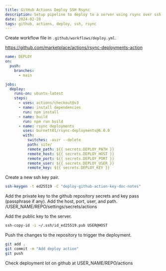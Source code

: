 ```yaml
---
title: GitHub Actions Deploy SSH Rsync
description: Setup pipeline to deploy to a server using rsync over ssh
date: 2024-02-28
tags: github, actions, deploy, ssh, rsync
---
```


Create workflow file in `.github/workflows/deploy.yml`.

https://github.com/marketplace/actions/rsync-deployments-action

```yaml
name: DEPLOY
on:
  push:
    branches:
      - main

jobs:
  deploy:
    runs-on: ubuntu-latest
    steps:
      - uses: actions/checkout@v3
      - name: install dependencies
        run: npm install
      - name: build
        run: npm run build
      - name: rsync deployments
        uses: burnett01/rsync-deployments@6.0.0
        with:
          switches: -avzr --delete
          path: site/
          remote_path: ${{ secrets.DEPLOY_PATH }}
          remote_host: ${{ secrets.DEPLOY_HOST }}
          remote_port: ${{ secrets.DEPLOY_PORT }}
          remote_user: ${{ secrets.DEPLOY_USER }}
          remote_key: ${{ secrets.DEPLOY_KEY }}
```

Create a new ssh key pair.

```bash
ssh-keygen -t ed25519 -C "deploy-github-action-key-doc-notes"
```

Add the private key to the github repository secrets and key pass (passphrase if any). Add the host, port, user, and path. /USER_NAME/REPO/settings/secrets/actions

Add the public key to the server.

```bash
ssh-copy-id -i ~/.ssh/id_ed25519.pub USER@HOST
```


Push the changes to the repository to trigger the deployment.

```bash
git add .
git commit -m "Add deploy action"
git push
```

Check deployment lot on github at USER_NAME/REPO/actions